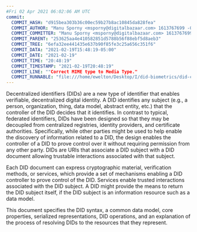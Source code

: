 ```yaml
---
#Fri 02 Apr 2021 06:02:06 AM UTC
commit:
  COMMIT_HASH: "d915bea303b36c00ec59b27b8ac10845da828fea"
  COMMIT_AUTHOR: "Manu Sporny <msporny@digitalbazaar.com> 1613767699 -0500"
  COMMIT_COMMITTER: "Manu Sporny <msporny@digitalbazaar.com> 1613767699 -0500"
  COMMIT_PARENT: "253625aa4e410582851d5788b56f88ebf5d8aeb3"
  COMMIT_TREE: "6efa32ee441435e637b90f85fe3c25a656c351f6"
  COMMIT_DATA: "2021-02-19T15:48:19-05:00"
  COMMIT_DATE: "2021-02-19"
  COMMIT_TIME: "20:48:19"
  COMMIT_TIMESTAMP: "2021-02-19T20:48:19"
  COMMIT_LINE: ""Correct MIME type to Media Type."
  COMMIT_RUNNABLE: "file:///home/ewelton/Desktop/I/did-biometrics/did-core-dataset/analysis/gitinfo/d915bea303b36c00ec59b27b8ac10845da828fea/snapshot/index.html"
---
```


<section id="abstract">
<p>
<a>Decentralized identifiers</a> (DIDs) are a new type of identifier that
enables verifiable, decentralized digital identity. A <a>DID</a> identifies any
subject (e.g., a person, organization, thing, data model, abstract entity, etc.)
that the controller of the <a>DID</a> decides that it identifies. In contrast to
typical, federated identifiers, <a>DIDs</a> have been designed so that they may
be decoupled from centralized registries, identity providers, and certificate
authorities. Specifically, while other parties might be used to help enable the
discovery of information related to a <a>DID</a>, the design enables the
controller of a <a>DID</a> to prove control over it without requiring permission
from any other party. <a>DIDs</a> are <a>URIs</a> that associate a <a>DID
subject</a> with a <a>DID document</a> allowing trustable interactions
associated with that subject.
    </p>
<p>
Each <a>DID document</a> can express cryptographic material, <a>verification
methods</a>, or <a>services</a>, which provide a set of mechanisms enabling a
<a>DID controller</a> to prove control of the <a>DID</a>. <a>Services</a> enable
trusted interactions associated with the <a>DID subject</a>. A <a>DID</a> might
provide the means to return the <a>DID subject</a> itself, if the <a>DID
subject</a> is an information resource such as a data model.
    </p>
<p>
This document specifies the DID syntax, a common data model, core properties,
serialized representations, DID operations, and an explanation of the process
of resolving DIDs to the resources that they represent.
    </p>
</section>
